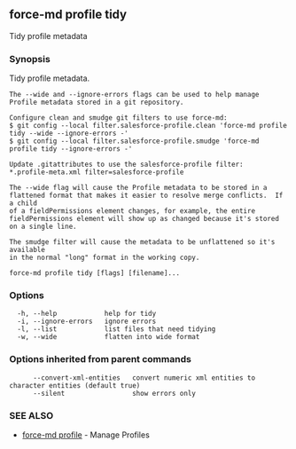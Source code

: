 ## force-md profile tidy

Tidy profile metadata

### Synopsis


Tidy profile metadata.

	The --wide and --ignore-errors flags can be used to help manage
	Profile metadata stored in a git repository.

	Configure clean and smudge git filters to use force-md:
	$ git config --local filter.salesforce-profile.clean 'force-md profile tidy --wide --ignore-errors -'
	$ git config --local filter.salesforce-profile.smudge 'force-md profile tidy --ignore-errors -'

	Update .gitattributes to use the salesforce-profile filter:
	*.profile-meta.xml filter=salesforce-profile

	The --wide flag will cause the Profile metadata to be stored in a
	flattened format that makes it easier to resolve merge conflicts.  If a child
	of a fieldPermissions element changes, for example, the entire
	fieldPermissions element will show up as changed because it's stored on a single line.

	The smudge filter will cause the metadata to be unflattened so it's available
	in the normal "long" format in the working copy.



```
force-md profile tidy [flags] [filename]...
```

### Options

```
  -h, --help            help for tidy
  -i, --ignore-errors   ignore errors
  -l, --list            list files that need tidying
  -w, --wide            flatten into wide format
```

### Options inherited from parent commands

```
      --convert-xml-entities   convert numeric xml entities to character entities (default true)
      --silent                 show errors only
```

### SEE ALSO

* [force-md profile](force-md_profile.md)	 - Manage Profiles

